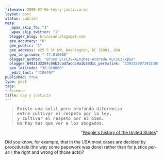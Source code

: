 ```yaml
--- 
filename: 2009-07-06-ley-y-justicia.md
layout: post
status: publish
meta: 
  _wpas_skip_fb: "1"
  _wpas_skip_twitter: "1"
  blogger_blog: brunosan.blogspot.com
  geo_accuracy: "0"
  geo_public: "1"
  geo_address: 425 P St NW, Washington, DC 20001, USA
  geo_longitude: "-77.018000"
  blogger_author: "Bruno S\xC3\xA1nchez-Andrade Nu\xC3\xB1o"
  blogger_84811d3284c06b3cad7acdc4a1b30d1c_permalink: "2393350071931308608"
  geo_latitude: "38.910000"
  _edit_last: "4180497"
published: true
type: post
tags: 
- Science
title: Ley y justicia
---
```

<blockquote>
<pre>Existe una sutil pero profunda diferencia 
entre cultivar el respeto por la ley, 
y cultivar el respeto por el bien. 
No hay más que ver a los abogados.</pre>
</blockquote>
<p style="text-align:right;">"<a href="http://en.wikipedia.org/wiki/A_People's_History_of_the_United_States">People´s history of the United States</a>"</p>
<p style="text-align:left;">Did you know, for example, that in the USA most cases are decided by procedurals (the way some papework was done) rather than for justice <em>per-se</em> ( the right and wrong of those acts)?</p>
